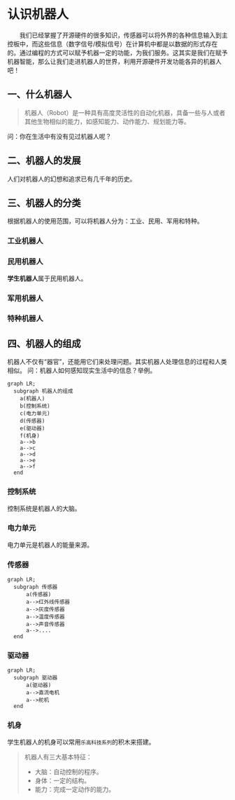 # 认识机器人

&emsp;&emsp;我们已经掌握了开源硬件的很多知识，传感器可以将外界的各种信息输入到主控板中，而这些信息（数字信号/模拟信号）在计算机中都是以数据的形式存在的。通过编程的方式可以赋予机器一定的功能，为我们服务。这其实是我们在赋予机器智能，那么让我们走进机器人的世界，利用开源硬件开发功能各异的机器人吧！

## 一、什么机器人

>机器人（Robot）是一种具有高度灵活性的自动化机器，具备一些与人或者其他生物相似的能力，如感知能力、动作能力、规划能力等。

问：你在生活中有没有见过机器人呢？

## 二、机器人的发展

人们对机器人的幻想和追求已有几千年的历史。

## 三、机器人的分类

根据机器人的使用范围，可以将机器人分为：工业、民用、军用和特种。

### 工业机器人

### 民用机器人

**学生机器人**属于民用机器人。

### 军用机器人

### 特种机器人

## 四、机器人的组成

机器人不仅有“器官”，还能用它们来处理问题。其实机器人处理信息的过程和人类相似。
问：机器人如何感知现实生活中的信息？举例。

```mermaid
graph LR;
  subgraph 机器人的组成
    a(机器人)
    b(控制系统)
    c(电力单元)
    d(传感器)
    e(驱动器)
    f(机身)
    a-->b
    a-->c
    a-->d
    a-->e
    a-->f
  end
```

### 控制系统

控制系统是机器人的大脑。

### 电力单元

电力单元是机器人的能量来源。

### 传感器

```mermaid
graph LR;
  subgraph 传感器
      a(传感器)
      a-->红外线传感器
      a-->灰度传感器
      a-->温度传感器
      a-->声音传感器
      a-->....
  end
```

### 驱动器

```mermaid
graph LR;
  subgraph 驱动器
      a(驱动器)
      a-->直流电机
      a-->舵机
  end
```

### 机身

学生机器人的机身可以常用`乐高科技系列`的积木来搭建。

> 机器人有三大基本特征：
>
> - 大脑：自动控制的程序。
> - 身体：一定的结构。
> - 能力：完成一定动作的能力。
